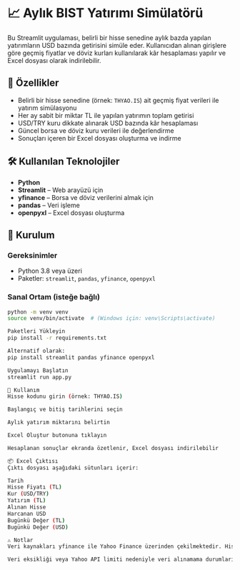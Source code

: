 # 📈 Aylık BIST Yatırımı Simülatörü

Bu Streamlit uygulaması, belirli bir hisse senedine aylık bazda yapılan yatırımların USD bazında getirisini simüle eder. Kullanıcıdan alınan girişlere göre geçmiş fiyatlar ve döviz kurları kullanılarak kâr hesaplaması yapılır ve Excel dosyası olarak indirilebilir.

## 🚀 Özellikler

- Belirli bir hisse senedine (örnek: `THYAO.IS`) ait geçmiş fiyat verileri ile yatırım simülasyonu
- Her ay sabit bir miktar TL ile yapılan yatırımın toplam getirisi
- USD/TRY kuru dikkate alınarak USD bazında kâr hesaplaması
- Güncel borsa ve döviz kuru verileri ile değerlendirme
- Sonuçları içeren bir Excel dosyası oluşturma ve indirme

## 🛠 Kullanılan Teknolojiler

- **Python**
- **Streamlit** – Web arayüzü için
- **yfinance** – Borsa ve döviz verilerini almak için
- **pandas** – Veri işleme
- **openpyxl** – Excel dosyası oluşturma

## 🔧 Kurulum

### Gereksinimler

- Python 3.8 veya üzeri
- Paketler: `streamlit`, `pandas`, `yfinance`, `openpyxl`

### Sanal Ortam (isteğe bağlı)

```bash
python -m venv venv
source venv/bin/activate  # (Windows için: venv\Scripts\activate)

Paketleri Yükleyin
pip install -r requirements.txt

Alternatif olarak:
pip install streamlit pandas yfinance openpyxl

Uygulamayı Başlatın
streamlit run app.py

🧪 Kullanım
Hisse kodunu girin (örnek: THYAO.IS)

Başlangıç ve bitiş tarihlerini seçin

Aylık yatırım miktarını belirtin

Excel Oluştur butonuna tıklayın

Hesaplanan sonuçlar ekranda özetlenir, Excel dosyası indirilebilir

📦 Excel Çıktısı
Çıktı dosyası aşağıdaki sütunları içerir:

Tarih
Hisse Fiyatı (TL)
Kur (USD/TRY)
Yatırım (TL)
Alınan Hisse
Harcanan USD
Bugünkü Değer (TL)
Bugünkü Değer (USD)

⚠️ Notlar
Veri kaynakları yfinance ile Yahoo Finance üzerinden çekilmektedir. Hisse kodları bu formata uygun olmalıdır (.IS = Borsa İstanbul).

Veri eksikliği veya Yahoo API limiti nedeniyle veri alınamama durumları olabilir.
